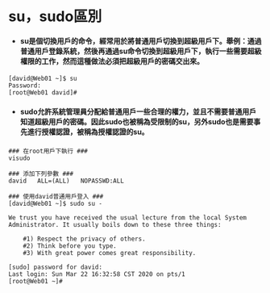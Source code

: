 # su，sudo區別

- #### su是個切換用戶的命令，經常用於將普通用戶切換到超級用戶下。舉例：通過普通用戶登錄系統，然後再通過su命令切換到超級用戶下，執行一些需要超級權限的工作，然而這種做法必須把超級用戶的密碼交出來。

```
[david@Web01 ~]$ su
Password:
[root@Web01 david]#
```



- #### sudo允許系統管理員分配給普通用戶一些合理的權力，並且不需要普通用戶知道超級用戶的密碼。因此sudo也被稱為受限制的su，另外sudo也是需要事先進行授權認證，被稱為授權認證的su。

```
### 在root用戶下執行 ###
visudo

###	添加下列參數 ###
david	ALL=(ALL)	NOPASSWD:ALL
```

```
### 使用david普通用戶登入 ###
[david@Web01 ~]$ sudo su -

We trust you have received the usual lecture from the local System
Administrator. It usually boils down to these three things:

    #1) Respect the privacy of others.
    #2) Think before you type.
    #3) With great power comes great responsibility.

[sudo] password for david:
Last login: Sun Mar 22 16:32:58 CST 2020 on pts/1
[root@Web01 ~]#

```






